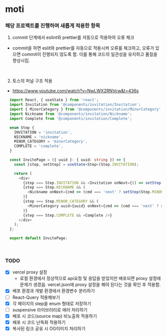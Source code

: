 # moti

### 해당 프로젝트를 진행하며 새롭게 적용한 항목

1. commit 단계에서 eslint와 prettier를 자동으로 적용하여 오류 체크

- commit을 하면 eslit와 prettier를 자동으로 적용시켜 오류를 체크하고, 오류가 있으면 commit이 진행되지 않도록 함. 이를 통해 코드의 일관성을 유지하고 품질을 향상시킴.

<br>

2. 토스의 퍼널 구조 적용

- https://www.youtube.com/watch?v=NwLWX2RNVcw&t=436s

```typescript
  import React, { useState } from 'react';
  import Invitation from '@components/invitation/Invitation';
  import { MinorCategory } from '@components/invitation/MinorCategory';
  import Nickname from '@components/invitation/Nickname';
  import Complete from '@components/invitation/Complete';

  enum Step {
    INVITATION = 'invitation',
    NICKNAME = 'nickname',
    MINOR_CATEGORY = 'minorCategory',
    COMPLETE = 'complete',
  }

  const InvitePage = ({ uuid }: { uuid: string }) => {
    const [step, setStep] = useState<Step>(Step.INVITATION);

    return (
      <div>
        {step === Step.INVITATION && <Invitation onNext={() => setStep(Step.NICKNAME)} />}
        {step === Step.NICKNAME && (
          <Nickname onNext={cmd => (cmd === 'next' ? setStep(Step.MINOR_CATEGORY) : setStep(Step.INVITATION))} />
        )}
        {step === Step.MINOR_CATEGORY && (
          <MinorCategory uuid={uuid} onNext={cmd => (cmd === 'next' ? setStep(Step.COMPLETE) : setStep(Step.NICKNAME))} />
        )}
        {step === Step.COMPLETE && <Complete />}
      </div>
    );
  };

  export default InvitePage;
```

<br>

### TODO

- [x] vercel proxy 설정
  - 로컬 환경에서 정상적으로 api요청 및 응답을 받았지만 배포되면 proxy 설정에 문제가 생겼음. vercel.json에 proxy 설정을 해야 된다는 것을 확인 후 적용함.
- [x] 배포 환경과 개발 환경에서 환경변수 분리하기
- [ ] React-Query 적용해보기
- [x] 각 페이지의 step을 enum 형태로 저장하기
- [ ] suspensive 라이브러리로 에러 처리하기
- [x] 배포 시 코드(source map) 비노출화 적용하기
- [x] 배포 시 코드 난독화 적용하기
- [x] 복사된 링크 공유 시 OG이미지 처리하기
